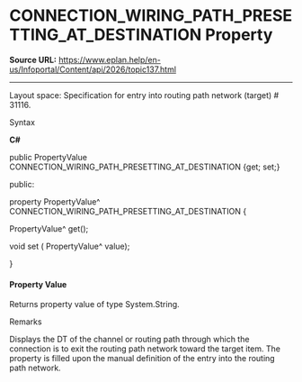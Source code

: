 # CONNECTION_WIRING_PATH_PRESETTING_AT_DESTINATION Property

**Source URL:** https://www.eplan.help/en-us/Infoportal/Content/api/2026/topic137.html

---

Layout space: Specification for entry into routing path network (target) # 31116.

Syntax

**C#**



public PropertyValue CONNECTION_WIRING_PATH_PRESETTING_AT_DESTINATION {get; set;}

public:

property PropertyValue^ CONNECTION_WIRING_PATH_PRESETTING_AT_DESTINATION {

   PropertyValue^ get();

   void set (    PropertyValue^ value);

}


#### Property Value

Returns property value of type System.String.

Remarks

Displays the DT of the channel or routing path through which the connection is to exit the routing path network toward the target item. The property is filled upon the manual definition of the entry into the routing path network.

